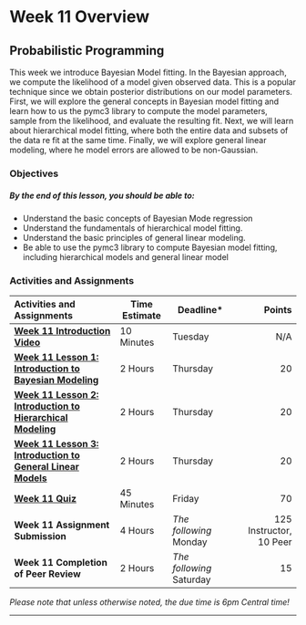 # Week 11 Overview #

## Probabilistic Programming ##

This week we introduce Bayesian Model fitting. In the Bayesian approach, we compute the likelihood of a model given observed data. This is a popular technique since we obtain posterior distributions on our model parameters. First, we will explore the general concepts in Bayesian model fitting and learn how to us the pymc3 library to compute the model parameters, sample from the likelihood, and evaluate the resulting fit. Next, we will learn about hierarchical model fitting, where both the entire data and subsets of the data re fit at the same time. Finally, we will explore general linear modeling, where he model errors are allowed to be non-Gaussian.

### Objectives ###

##### By the end of this lesson, you should be able to: ######

- Understand the basic concepts of Bayesian Mode regression
- Understand the fundamentals of hierarchical model fitting.
- Understand the basic principles of general linear modeling.
- Be able to use the pymc3 library to compute Bayesian model fitting,
  including hierarchical models and general linear model

### Activities and Assignments ###

| Activities and Assignments               | Time Estimate | Deadline*                |                  Points |
| :--------------------------------------- | ------------- | ------------------------ | ----------------------: |
| **[Week 11 Introduction Video][wv]**     | 10 Minutes    | Tuesday                  |                     N/A |
| **[Week 11 Lesson 1: Introduction to Bayesian Modeling](lesson1.md)** | 2 Hours       | Thursday                 |                      20 |
| **[Week 11 Lesson 2: Introduction to Hierarchical Modeling](lesson2.md)** | 2 Hours       | Thursday                 |                      20 |
| **[Week 11 Lesson 3: Introduction to General Linear Models](lesson3.md)** | 2 Hours       | Thursday                 |                      20 |
| **[Week 11 Quiz][wq]**                   | 45 Minutes    | Friday                   |                      70 |
| **Week 11 Assignment Submission**        | 4 Hours       | *The following* Monday   | 125 Instructor, 10 Peer |
| **Week 11 Completion of Peer Review**    | 2 Hours       | *The following* Saturday |                      15 |

*Please note that unless otherwise noted, the due time is 6pm Central time!*

----------
[wv]: https://mediaspace.illinois.edu/media/w11ov/1_29586ifr
[wq]: https://learn.illinois.edu/mod/quiz/view.php?id=1844358
